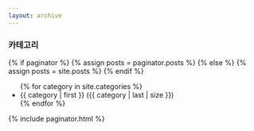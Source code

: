 ```yaml
---
layout: archive
---
```


<!--{{ content }}-->

<h3 class="archive__subtitle">카테고리</h3>

{% if paginator %}
  {% assign posts = paginator.posts %}
{% else %}
  {% assign posts = site.posts %}
{% endif %}

<div class="col-lg-4 col-md-2">
  <ul>
    {% for category in site.categories %}
      <li>{{ category | first }} ({{ category | last | size }})</li>
    {% endfor %}
  </ul>
</div>

{% include paginator.html %}
